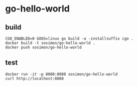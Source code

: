 # go-hello-world

## build

```
CGO_ENABLED=0 GOOS=linux go build -a -installsuffix cgo .
docker build -t sosimon/go-hello-world .
docker push sosimon/go-hello-world
```

## test

```
docker run -it -p 8080:8080 sosimon/go-hello-world
curl http://localhost:8080
```
